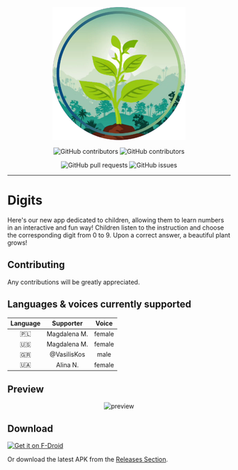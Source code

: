 <p align="center">
  <img src="./resources/original_cover_circle_profiled.png" alt="Logo" height="300">
</p>

<p align="center">
<img src="https://img.shields.io/github/release/foxtrotdev/learn-digits.svg" alt="GitHub contributors"/>
<img src="https://img.shields.io/github/contributors/foxtrotdev/learn-digits.svg" alt="GitHub contributors"/>
</p>
<p align="center">
<img src="https://img.shields.io/github/issues-pr/foxtrotdev/learn-digits.svg" alt="GitHub pull requests"/>
<img src="https://img.shields.io/github/issues/foxtrotdev/learn-digits.svg" alt="GitHub issues"/>
</p>

---

# Digits

Here's our new app dedicated to children, allowing them to learn numbers in an interactive and fun way! Children listen to the instruction and choose the corresponding digit from 0 to 9. Upon a correct answer, a beautiful plant grows!

## Contributing

Any contributions will be greatly appreciated.

## Languages & voices currently supported

| Language | Supporter | Voice |
|:---:|:---:|:---:|
| 🇵🇱 | Magdalena M.  | female |
| 🇺🇸 | Magdalena M.  | female |
| 🇬🇷 | @VasilisKos | male  |
| 🇺🇦 | Alina N. | female |

## Preview

<p align="center">
  <img src="./preview/en/preview.gif" alt="preview" height="500">
</p>

## Download

[<img src="https://fdroid.gitlab.io/artwork/badge/get-it-on.png"
     alt="Get it on F-Droid"
     height="80">](https://f-droid.org/packages/eu.mokrzycki.learndigits/)

Or download the latest APK from the [Releases Section](https://github.com/foxtrotdev/learn-digits/releases/latest).
